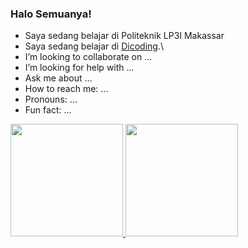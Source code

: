 ### Halo Semuanya!


- Saya sedang belajar di Politeknik LP3I Makassar
- Saya sedang belajar di [Dicoding](https://www.dicoding.com/).\
- I’m looking to collaborate on ...
- I’m looking for help with ...
- Ask me about ...
- How to reach me: ...
- Pronouns: ...
- Fun fact: ...

<p align="left">
<a href="https://github.com/SuryaDermawan">
  <img height="180em" src="https://github-readme-stats-eight-theta.vercel.app/api?username=SuryaDermawan&show_icons=true&theme=algolia&include_all_commits=true&count_private=true"/>
  <img height="180em" src="https://github-readme-stats-eight-theta.vercel.app/api/top-langs/?username=SuryaDermawan&layout=compact&langs_count=8&theme=algolia"/>
</a>
</p>
